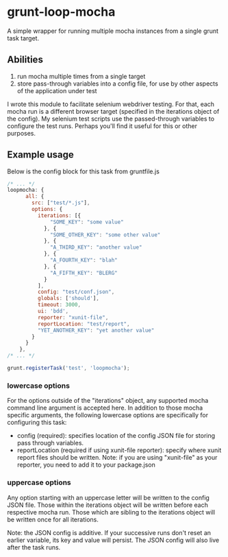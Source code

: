 # grunt-loop-mocha

A simple wrapper for running multiple mocha instances from a single grunt task target.

## Abilities

1. run mocha multiple times from a single target
2. store pass-through variables into a config file, for use by other aspects of the application under test

I wrote this module to facilitate selenium webdriver testing. For that, each mocha run is a different browser target (specified in the iterations object of the config). My selenium test scripts 
use the passed-through variables to configure the test runs. Perhaps you'll find it useful for this or other purposes.

## Example usage

Below is the config block for this task from gruntfile.js

```javascript
/* ... */
loopmocha: {
      all: {
        src: ["test/*.js"],
        options: {
          iterations: [{
              "SOME_KEY": "some value"
            }, {
              "SOME_OTHER_KEY": "some other value"
            }, {
              "A_THIRD_KEY": "another value"
            }, {
              "A_FOURTH_KEY": "blah"
            }, {
              "A_FIFTH_KEY": "BLERG"
            }
          ],
          config: "test/conf.json",
          globals: ['should'],
          timeout: 3000,
          ui: 'bdd',
          reporter: "xunit-file",
          reportLocation: "test/report",
          "YET_ANOTHER_KEY": "yet another value"
        }
      }
    },
/* ... */

grunt.registerTask('test', 'loopmocha');
```

### lowercase options

For the options outside of the "iterations" object, any supported mocha command line argument is accepted here. In addition to those mocha specific arguments, the following lowercase options are specifically for configuring this task:

* config (required): specifies location of the config JSON file for storing pass through variables.
* reportLocation (required if using xunit-file reporter): specify where xunit report files should be written. Note: if you are using "xunit-file" as your reporter, you need to add it to your package.json

### uppercase options

Any option starting with an uppercase letter will be written to the config JSON file. Those within the iterations object will be written before each respective mocha run. Those which are sibling to the iterations object will be written once for all iterations. 

Note: the JSON config is additive. If your successive runs don't reset an earlier variable, its key and value will persist. The JSON config will also live after the task runs. 